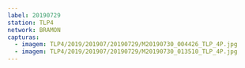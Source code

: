 ```yaml
---
label: 20190729
station: TLP4
network: BRAMON
capturas:
  - imagem: TLP4/2019/201907/20190729/M20190730_004426_TLP_4P.jpg
  - imagem: TLP4/2019/201907/20190729/M20190730_013510_TLP_4P.jpg
---
```

